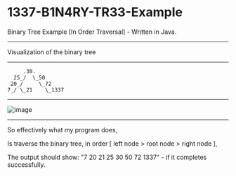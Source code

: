 # 1337-B1N4RY-TR33-Example
Binary Tree Example [In Order Traversal] - Written in Java.

----
Visualization of the binary tree
<hr>

         .30.
      25_/  \_50
     20_/     \_72
    7_/ \_21    \_1337
<hr>

![image](https://user-images.githubusercontent.com/106706622/172188075-da11e94c-2b15-4e49-af1f-bf016948a617.png)
<hr>
So effectively what my program does,

Is traverse the binary tree, in order [ left node > root node > right node ],

The output should show: "7 20 21 25 30 50 72 1337" - if it completes successfully.
